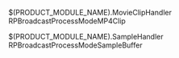 
$(PRODUCT_MODULE_NAME).MovieClipHandler
RPBroadcastProcessModeMP4Clip

$(PRODUCT_MODULE_NAME).SampleHandler
RPBroadcastProcessModeSampleBuffer